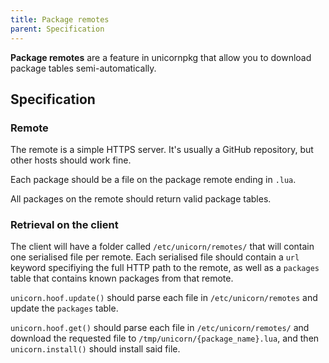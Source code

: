 ```yaml
---
title: Package remotes
parent: Specification
---
```


**Package remotes** are a feature in unicornpkg that allow you to download package tables semi-automatically.

## Specification
### Remote

The remote is a simple HTTPS server. It's usually a GitHub repository, but other hosts should work fine.

Each package should be a file on the package remote ending in `.lua`.

All packages on the remote should return valid package tables.

### Retrieval on the client

The client will have a folder called `/etc/unicorn/remotes/` that will contain one serialised file per remote. Each serialised file should contain a `url` keyword specifiying the full HTTP path to the remote, as well as a `packages` table that contains known packages from that remote.

`unicorn.hoof.update()` should parse each file in `/etc/unicorn/remotes` and update the `packages` table.

`unicorn.hoof.get()` should parse each file in `/etc/unicorn/remotes/` and download the requested file to `/tmp/unicorn/{package_name}.lua`, and then `unicorn.install()` should install said file.
